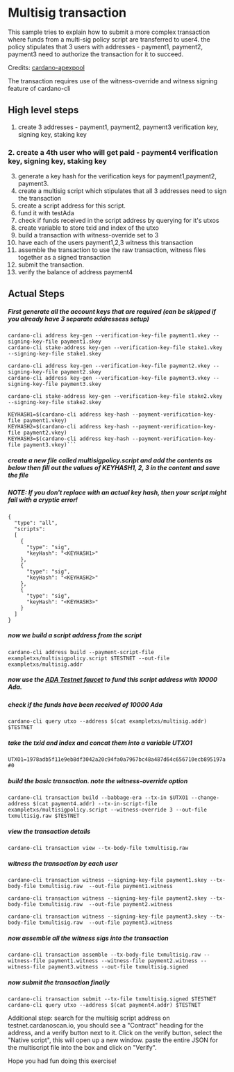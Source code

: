 

# Multisig transaction
This sample tries to explain how to submit a more complex transaction where funds from a multi-sig policy script are transferred to user4. the policy stipulates that 3 users with addresses - payment1, payment2, payment3 need to authorize the transaction for it to succeed.

Credits: [cardano-apexpool ](https://github.com/cardano-apexpool/cardano-scripts/blob/main/multi-signature-address/Readme.md)

The transaction requires use of the witness-override and witness signing feature of cardano-cli

## High level steps

1. create 3 addresses - payment1, payment2, payment3 verification key, signing key, staking key
### 2. create a 4th user who will get paid - payment4 verification key, signing key, staking key
3. generate a key hash for the verification keys for payment1,payment2, payment3.
4. create a multisig script which stipulates that all 3 addresses need to sign the transaction
5. create a script address for this script.
6. fund it with testAda
7. check if funds received in the script address by querying for it's utxos
8. create variable to store txid and index of the utxo
9. build a transaction with witness-override set to 3
10. have each of the users payment1,2,3 witness this transaction
11. assemble the transaction to use the raw transaction, witness files together as a signed transaction
12. submit the transaction.
13. verify the balance of address payment4

## Actual Steps

##### First generate all the account keys that are required (can be skipped if you already have 3 separate addressess setup)
```
cardano-cli address key-gen --verification-key-file payment1.vkey --signing-key-file payment1.skey
cardano-cli stake-address key-gen --verification-key-file stake1.vkey --signing-key-file stake1.skey

cardano-cli address key-gen --verification-key-file payment2.vkey --signing-key-file payment2.skey
cardano-cli address key-gen --verification-key-file payment3.vkey --signing-key-file payment3.skey

cardano-cli stake-address key-gen --verification-key-file stake2.vkey --signing-key-file stake2.skey

KEYHASH1=$(cardano-cli address key-hash --payment-verification-key-file payment1.vkey)
KEYHASH2=$(cardano-cli address key-hash --payment-verification-key-file payment2.vkey)
KEYHASH3=$(cardano-cli address key-hash --payment-verification-key-file payment3.vkey)```
```

##### create a new file called multisigpolicy.script and add the contents as below then fill out the values of KEYHASH1, 2, 3 in the content and save the file

##### NOTE: If you don't replace <KEYHASHX> with an actual key hash, then your script might fail with a cryptic error!
  
```
{
  "type": "all",
  "scripts":
  [
    {
      "type": "sig",
      "keyHash": "<KEYHASH1>"
    },
    {
      "type": "sig",
      "keyHash": "<KEYHASH2>"
    },
    {
      "type": "sig",
      "keyHash": "<KEYHASH3>"
    }
  ]
}
```

##### now we build a script address from the script

`cardano-cli address build --payment-script-file exampletxs/multisigpolicy.script $TESTNET --out-file exampletxs/multisig.addr`

##### now use the [ADA Testnet faucet](https://testnets.cardano.org/en/testnets/cardano/tools/faucet/) to fund this script address with 10000 Ada.

##### check if the funds have been received of 10000 Ada
`cardano-cli query utxo --address $(cat exampletxs/multisig.addr) $TESTNET`

##### take the txid and index and concat them into  a variable UTXO1
`UTXO1=1978adb5f11e9eb8df3042a20c94fa0a7967bc48a487d64c656710ecb895197a#0`


##### build the basic transaction. note the witness-override option
`cardano-cli transaction build --babbage-era --tx-in $UTXO1 --change-address $(cat payment4.addr) --tx-in-script-file exampletxs/multisigpolicy.script --witness-override 3 --out-file txmultisig.raw $TESTNET`

##### view the transaction details
`cardano-cli transaction view --tx-body-file txmultisig.raw`

##### witness the transaction by each user
```
cardano-cli transaction witness --signing-key-file payment1.skey --tx-body-file txmultisig.raw  --out-file payment1.witness

cardano-cli transaction witness --signing-key-file payment2.skey --tx-body-file txmultisig.raw  --out-file payment2.witness

cardano-cli transaction witness --signing-key-file payment3.skey --tx-body-file txmultisig.raw  --out-file payment3.witness
```

##### now assemble all the witness sigs into the transaction
`cardano-cli transaction assemble --tx-body-file txmultisig.raw --witness-file payment1.witness --witness-file payment2.witness --witness-file payment3.witness --out-file txmultisig.signed`

##### now submit the transaction finally
```
cardano-cli transaction submit --tx-file txmultisig.signed $TESTNET
cardano-cli query utxo --address $(cat payment4.addr) $TESTNET
```
Additional step: search for the multisig script address on testnet.cardanoscan.io, you should see a "Contract" heading for the address, and a verify button next to it. Click on the verify button, select the "Native script", this will open up a new window. paste the entire JSON for the multiscript file into the box and click on "Verify". 
  
  
Hope you had fun doing this exercise!
